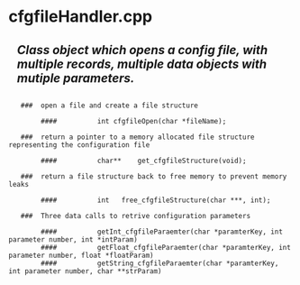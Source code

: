 <h1>cfgfileHandler.cpp</h1>
 
<div style="margin-left: 15px;"><h2><i>Class object which opens a config file, with multiple records, multiple data objects with mutiple parameters.</i><h2></div>



       ###  open a file and create a file structure
  
            ####          int cfgfileOpen(char *fileName);

       ###  return a pointer to a memory allocated file structure representing the configuration file
  
            ####          char** 	get_cfgfileStructure(void);

       ###  return a file structure back to free memory to prevent memory leaks
  
            ####          int 	free_cfgfileStructure(char ***, int);
  
       ###  Three data calls to retrive configuration parameters
  
            ####          getInt_cfgfileParaemter(char *paramterKey, int parameter number, int *intParam)
            ####          getFloat_cfgfileParaemter(char *paramterKey, int parameter number, float *floatParam)
            ####          getString_cfgfileParaemter(char *paramterKey, int parameter number, char **strParam)

  




